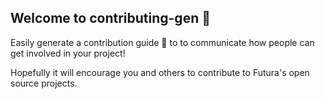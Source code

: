 ## Welcome to contributing-gen 🎉

Easily generate a contribution guide 📃 to to communicate how people can get involved in your project!

Hopefully it will encourage you and others to contribute to Futura's open source projects.